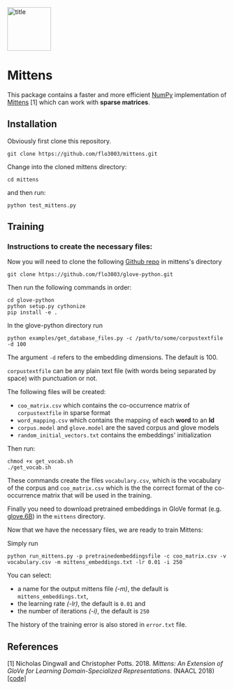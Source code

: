 <img src="img/mittens_logo.png" alt="title" width="100">

# Mittens

This package contains a faster and more efficient [NumPy](https://github.com/numpy/numpy) implementation of [Mittens](https://arxiv.org/abs/1803.09901) [1] which can work with **sparse matrices**.

## Installation

Obviously first clone this repository.

```
git clone https://github.com/flo3003/mittens.git
```

Change into the cloned mittens directory:

```
cd mittens
```

and then run:

```
python test_mittens.py
```

## Training



### Instructions to create the necessary files:

Now you will need to clone the following [Github repo](https://github.com/flo3003/glove-python) in mittens's directory

```
git clone https://github.com/flo3003/glove-python.git
```

Then run the following commands in order:

```
cd glove-python
python setup.py cythonize
pip install -e .
```

In the glove-python directory run

```
python examples/get_database_files.py -c /path/to/some/corpustextfile -d 100
```
The argument `-d` refers to the embedding dimensions. The default is 100. 

`corpustextfile` can be any plain text file (with words being separated by space) with punctuation or not. 

The following files will be created:
- `coo_matrix.csv` which contains the co-occurrence matrix of `corpustextfile` in sparse format
- `word_mapping.csv` which contains the mapping of each **word** to an **Id**
- `corpus.model` and `glove.model` are the saved corpus and glove models
- `random_initial_vectors.txt` contains the embeddings' initialization 

Then run:
```
chmod +x get_vocab.sh
./get_vocab.sh
```

These commands create the files `vocabulary.csv`, which is the vocabulary of the corpus and `coo_matrix.csv` which is the the correct format of the co-occurrence matrix that will be used in the training.

Finally you need to download pretrained embeddings in GloVe format (e.g. [glove.6B](http://nlp.stanford.edu/data/glove.6B.zip)) in the `mittens` directory.

Now that we have the necessary files, we are ready to train Mittens:

Simply run 

```
python run_mittens.py -p pretrainedembeddingsfile -c coo_matrix.csv -v vocabulary.csv -m mittens_embeddings.txt -lr 0.01 -i 250
```

You can select:
- a name for the output mittens file *(-m)*, the default is `mittens_embeddings.txt`, 
- the learning rate *(-lr)*, the default is `0.01` and 
- the number of iterations *(-i)*, the default is `250`

The history of the training error is also stored in `error.txt` file.

## References
[1] Nicholas Dingwall and Christopher Potts. 2018. *Mittens: An Extension of GloVe for Learning Domain-Specialized Representations*. (NAACL 2018) [[code]](https://github.com/roamanalytics/roamresearch/tree/master/Papers/Mittens)
